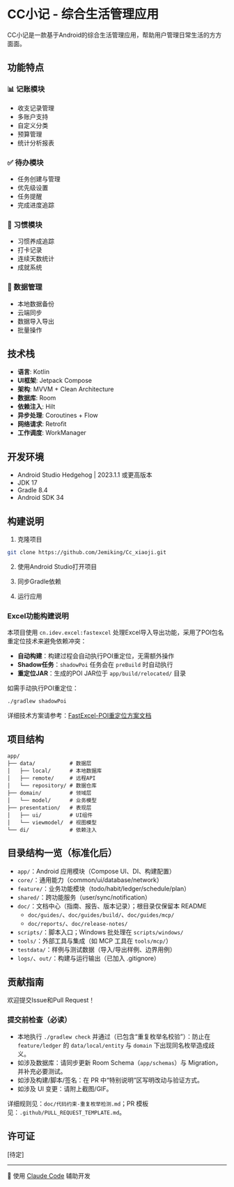 # CC小记 - 综合生活管理应用

CC小记是一款基于Android的综合生活管理应用，帮助用户管理日常生活的方方面面。

## 功能特点

### 📊 记账模块
- 收支记录管理
- 多账户支持
- 自定义分类
- 预算管理
- 统计分析报表

### ✅ 待办模块
- 任务创建与管理
- 优先级设置
- 任务提醒
- 完成进度追踪

### 🎯 习惯模块
- 习惯养成追踪
- 打卡记录
- 连续天数统计
- 成就系统

### 💾 数据管理
- 本地数据备份
- 云端同步
- 数据导入导出
- 批量操作

## 技术栈

- **语言**: Kotlin
- **UI框架**: Jetpack Compose
- **架构**: MVVM + Clean Architecture
- **数据库**: Room
- **依赖注入**: Hilt
- **异步处理**: Coroutines + Flow
- **网络请求**: Retrofit
- **工作调度**: WorkManager

## 开发环境

- Android Studio Hedgehog | 2023.1.1 或更高版本
- JDK 17
- Gradle 8.4
- Android SDK 34

## 构建说明

1. 克隆项目
```bash
git clone https://github.com/Jemiking/Cc_xiaoji.git
```

2. 使用Android Studio打开项目

3. 同步Gradle依赖

4. 运行应用

### Excel功能构建说明

本项目使用 `cn.idev.excel:fastexcel` 处理Excel导入导出功能，采用了POI包名重定位技术来避免依赖冲突：

- **自动构建**：构建过程会自动执行POI重定位，无需额外操作
- **Shadow任务**：`shadowPoi` 任务会在 `preBuild` 时自动执行
- **重定位JAR**：生成的POI JAR位于 `app/build/relocated/` 目录

如需手动执行POI重定位：
```bash
./gradlew shadowPoi
```

详细技术方案请参考：[FastExcel-POI重定位方案文档](doc/FastExcel-POI重定位方案文档.md)

## 项目结构

```
app/
├── data/           # 数据层
│   ├── local/      # 本地数据库
│   ├── remote/     # 远程API
│   └── repository/ # 数据仓库
├── domain/         # 领域层
│   └── model/      # 业务模型
├── presentation/   # 表现层
│   ├── ui/         # UI组件
│   └── viewmodel/  # 视图模型
└── di/             # 依赖注入
```

## 目录结构一览（标准化后）

- `app/`：Android 应用模块（Compose UI、DI、构建配置）
- `core/`：通用能力（common/ui/database/network）
- `feature/`：业务功能模块（todo/habit/ledger/schedule/plan）
- `shared/`：跨功能服务（user/sync/notification）
- `doc/`：文档中心（指南、报告、版本记录）；根目录仅保留本 README
  - `doc/guides/`、`doc/guides/build/`、`doc/guides/mcp/`
  - `doc/reports/`、`doc/release-notes/`
- `scripts/`：脚本入口；Windows 批处理在 `scripts/windows/`
- `tools/`：外部工具与集成（如 MCP 工具在 `tools/mcp/`）
- `testdata/`：样例与测试数据（导入/导出样例、边界用例）
- `logs/`、`out/`：构建与运行输出（已加入 .gitignore）

## 贡献指南

欢迎提交Issue和Pull Request！

### 提交前检查（必读）

- 本地执行 `./gradlew check` 并通过（已包含“重复枚举名校验”）：防止在 `feature/ledger` 的 `data/local/entity` 与 `domain` 下出现同名枚举造成歧义。
- 如涉及数据库：请同步更新 Room Schema（`app/schemas`）与 Migration，并补充必要测试。
- 如涉及构建/脚本/签名：在 PR 中“特别说明”区写明改动与验证方式。
- 如涉及 UI 变更：请附上截图/GIF。

详细规则见：`doc/代码约束-重复枚举检测.md`；PR 模板见：`.github/PULL_REQUEST_TEMPLATE.md`。

## 许可证

[待定]

---
🤖 使用 [Claude Code](https://claude.ai/code) 辅助开发
